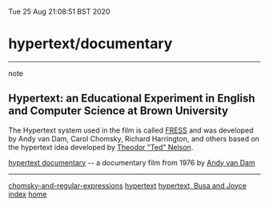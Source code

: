 Tue 25 Aug 21:08:51 BST 2020

# hypertext/documentary
_____
note
## Hypertext: an Educational Experiment in English and Computer Science at Brown University

The Hypertext system used in the film is called [FRESS](https://en.wikipedia.org/wiki/File_Retrieval_and_Editing_System) and was developed by Andy van Dam, Carol Chomsky, Richard Harrington, and others based on the hypertext idea developed by [Theodor "Ted" Nelson](/home/pi/Documents/hypertext.md).





[hypertext documentary](https://archive.org/details/AndyVanDamHypertextFilm) -- a documentary film from 1976 by [Andy van Dam](https://en.wikipedia.org/wiki/Hypertext)
___
[chomsky-and-regular-expressions](./chomsky-and-regular-expressions.md)
[hypertext](./hypertext.md)
[hypertext, Busa and Joyce](./hypertext-joyce.md)
[index](./index-file.md)
[home](./home.md) 


